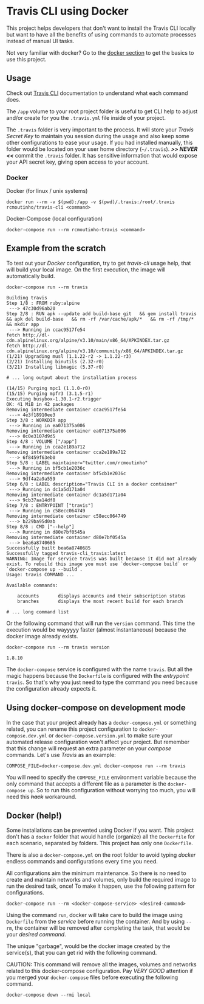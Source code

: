 # Travis CLI using Docker

This project helps developers that don't want to install the Travis CLI locally but want to have all the benefits of using commands to automate processes instead of manual UI tasks.

Not very familiar with docker? Go to the [docker section](#docker-help) to get the basics to use this project.

## Usage

Check out [Travis CLI](https://github.com/travis-ci/travis.rb) documentation to understand what each command does.

The `/app` volume to your root project folder is useful to get CLI help to adjust and/or create for you the `.travis.yml` file inside of your project.

The `.travis` folder is very important to the process. It will store your _Travis Secret Key_ to maintain you session during the usage and also keep some other configurations to ease your usage. If you had installed manually, this folder would be located on your user home directory (`~/.travis`). **_>> NEVER <<_** commit the `.travis` folder. It has sensitive information that would expose your API secret key, giving open access to your account.

### Docker

Docker (for linux / unix systems)

```
docker run --rm -v $(pwd):/app -v $(pwd)/.travis:/root/.travis rcmoutinho/travis-cli <command>
```

Docker-Compose (local configuration)

```
docker-compose run --rm rcmoutinho-travis <command>
```

## Example from the scratch

To test out your _Docker_ configuration, try to get _travis-cli_ usage help, that will build your local image. On the first execution, the image will automatically build.

```
docker-compose run --rm travis
```

```
Building travis
Step 1/8 : FROM ruby:alpine
 ---> 47c30d96ab20
Step 2/8 : RUN apk --update add build-base git   && gem install travis   && apk del build-base   && rm -rf /var/cache/apk/*   && rm -rf /tmp/*   && mkdir app
 ---> Running in ccac9517fe54
fetch http://dl-cdn.alpinelinux.org/alpine/v3.10/main/x86_64/APKINDEX.tar.gz
fetch http://dl-cdn.alpinelinux.org/alpine/v3.10/community/x86_64/APKINDEX.tar.gz
(1/21) Upgrading musl (1.1.22-r2 -> 1.1.22-r3)
(2/21) Installing binutils (2.32-r0)
(3/21) Installing libmagic (5.37-r0)

# ... long output about the installation process

(14/15) Purging mpc1 (1.1.0-r0)
(15/15) Purging mpfr3 (3.1.5-r1)
Executing busybox-1.30.1-r2.trigger
OK: 41 MiB in 42 packages
Removing intermediate container ccac9517fe54
 ---> 4e3f18910ee3
Step 3/8 : WORKDIR app
 ---> Running in ea071375a006
Removing intermediate container ea071375a006
 ---> 0c0e3107d9d5
Step 4/8 : VOLUME ["/app"]
 ---> Running in cca2e189a712
Removing intermediate container cca2e189a712
 ---> 6f8459f63eb0
Step 5/8 : LABEL maintainer="twitter.com/rcmoutinho"
 ---> Running in bf5cb1e2036c
Removing intermediate container bf5cb1e2036c
 ---> 9df4a2a9a559
Step 6/8 : LABEL description="Travis CLI in a docker container"
 ---> Running in dc1a5d171a04
Removing intermediate container dc1a5d171a04
 ---> 9cb37aa14df8
Step 7/8 : ENTRYPOINT ["travis"]
 ---> Running in c58ecc064749
Removing intermediate container c58ecc064749
 ---> b229ba95d0ab
Step 8/8 : CMD ["--help"]
 ---> Running in d80e7bf0545a
Removing intermediate container d80e7bf0545a
 ---> bea6a8740685
Successfully built bea6a8740685
Successfully tagged travis-cli_travis:latest
WARNING: Image for service travis was built because it did not already exist. To rebuild this image you must use `docker-compose build` or `docker-compose up --build`.
Usage: travis COMMAND ...

Available commands:

	accounts       displays accounts and their subscription status
	branches       displays the most recent build for each branch

# ... long command list
```

Or the following command that will run the `version` command. This time the execution would be wayyyyy faster (almost instantaneous) because the docker image already exists.

```
docker-compose run --rm travis version
```

```
1.8.10
```

The `docker-compose` service is configured with the name `travis`. But all the magic happens because the `Dockerfile` is configured with the _entrypoint_ `travis`. So that's why you just need to type the command you need because the configuration already expects it.

## Using docker-compose on development mode

In the case that your project already has a `docker-compose.yml` or something related, you can rename this project configuration to `docker-compose.dev.yml` or `docker-compose.version.yml` to make sure your automated release configuration won't affect your project. But remember that this change will request an extra parameter on your _compose_ commands. Let's use _Travis_ as an example:

```
COMPOSE_FILE=docker-compose.dev.yml docker-compose run --rm travis
```

You will need to specify the `COMPOSE_FILE` environment variable because the only command that accepts a different file as a parameter is the `docker-compose up`. So to run this configuration without worrying too much, you will need this _<s>hack</s>_ workaround.

## Docker (help!)

Some installations can be prevented using Docker if you want. This project don't has a `docker` folder that would handle (organize) all the `Dockerfile` for each scenario, separated by folders. This project has only one `Dockerfile`.

There is also a `docker-compose.yml` on the root folder to avoid typing _docker_ endless commands and configurations every time you need.

All configurations aim the minimum maintenance. So there is no need to create and maintain networks and volumes, only build the required image to run the desired task, once! To make it happen, use the following pattern for configurations.

```
docker-compose run --rm <docker-compose-service> <desired-command>
```

Using the command `run`, docker will take care to build the image using `Dockerfile` from the _service_ before running the container. And by using `--rm`, the container will be removed after completing the task, that would be your _desired command_.

The unique "garbage", would be the docker image created by the service(s), that you can get rid with the following command.

CAUTION: This command will remove all the images, volumes and networks related to this docker-compose configuration. Pay _VERY GOOD_ attention if you merged your `docker-compose` files before executing the following command.

```
docker-compose down --rmi local
```
